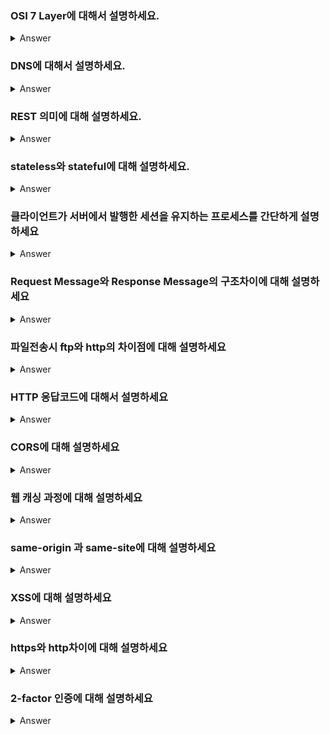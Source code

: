 ### OSI 7 Layer에 대해서 설명하세요.

<details>
   <summary> Answer </summary>
   
<br />
</details>

### DNS에 대해서 설명하세요.

<details>
   <summary> Answer </summary>
<br />
 

</details>

### REST 의미에 대해 설명하세요.
   
<details>
   <summary> Answer </summary>
  
<br />
   
</details>
   

### stateless와 stateful에 대해 설명하세요.  
  
<details>
   <summary> Answer </summary>
  
<br />
   
</details>


### 클라이언트가 서버에서 발행한 세션을 유지하는 프로세스를 간단하게 설명하세요

<details>
   <summary> Answer </summary>
   
<br />
   
</details>

### Request Message와 Response Message의 구조차이에 대해 설명하세요

<details>
   <summary> Answer </summary>
   
<br />
   
</details>

### 파일전송시 ftp와 http의 차이점에 대해 설명하세요

<details>
   <summary> Answer </summary>
  
<br />
   
</details>

### HTTP 응답코드에 대해서 설명하세요

<details>
   <summary> Answer </summary>

<br />
   
</details>

### CORS에 대해 설명하세요

<details>
   <summary> Answer </summary>
  
<br />
   
</details>

### 웹 캐싱 과정에 대해 설명하세요

<details>
   <summary> Answer </summary>
<br />
   
</details>

### same-origin 과 same-site에 대해 설명하세요

<details>
   <summary> Answer </summary>
<br />
   
</details>

### XSS에 대해 설명하세요

<details>
   <summary> Answer </summary>
<br />
   
</details>


### https와 http차이에 대해 설명하세요

<details>
   <summary> Answer </summary>
   
<br />
   
</details>

### 2-factor 인증에 대해 설명하세요

<details>
   <summary> Answer </summary>
   
<br />
   
</details>
